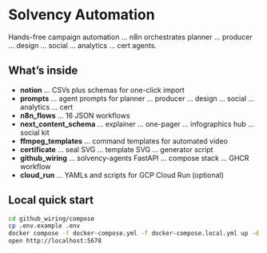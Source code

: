 # Solvency Automation

Hands-free campaign automation … n8n orchestrates planner … producer … design … social … analytics … cert agents.

## What’s inside
- **notion** … CSVs plus schemas for one-click import
- **prompts** … agent prompts for planner … producer … design … social … analytics … cert
- **n8n_flows** … 16 JSON workflows
- **next_content_schema** … explainer … one-pager … infographics hub … social kit
- **ffmpeg_templates** … command templates for automated video
- **certificate** … seal SVG … template SVG … generator script
- **github_wiring** … solvency-agents FastAPI … compose stack … GHCR workflow
- **cloud_run** … YAMLs and scripts for GCP Cloud Run (optional)

## Local quick start
```bash
cd github_wiring/compose
cp .env.example .env
docker compose -f docker-compose.yml -f docker-compose.local.yml up -d --build
open http://localhost:5678
